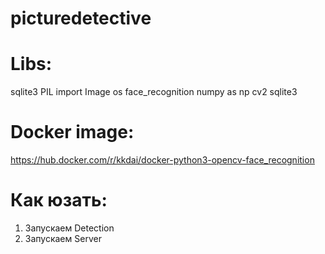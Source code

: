 # picturedetective
# Libs:
sqlite3
PIL import Image
os
face_recognition
numpy as np
cv2
sqlite3
# Docker image:
https://hub.docker.com/r/kkdai/docker-python3-opencv-face_recognition
# Как юзать:
1. Запускаем Detection
2. Запускаем Server
